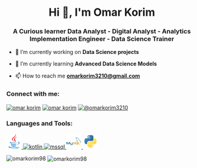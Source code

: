 <h1 align="center">Hi 👋, I'm Omar Korim</h1>
<h3 align="center">A Curious learner Data Analyst - Digital Analyst - Analytics Implementation Engineer - Data Science Trainer</h3>

- 🔭 I’m currently working on **Data Science projects**

- 🌱 I’m currently learning **Advanced Data Science Models**

- 📫 How to reach me **omarkorim3210@gmail.com**

<h3 align="left">Connect with me:</h3>
<p align="left">
<a href="https://linkedin.com/in/omarkorim" target="blank"><img align="center" src="https://raw.githubusercontent.com/rahuldkjain/github-profile-readme-generator/master/src/images/icons/Social/linked-in-alt.svg" alt="omar korim" height="30" width="40" /></a>
<a href="https://kaggle.com/omarkorim" target="blank"><img align="center" src="https://raw.githubusercontent.com/rahuldkjain/github-profile-readme-generator/master/src/images/icons/Social/kaggle.svg" alt="omar korim" height="30" width="40" /></a>
<a href="https://www.hackerrank.com/omarkorim3210" target="blank"><img align="center" src="https://raw.githubusercontent.com/rahuldkjain/github-profile-readme-generator/master/src/images/icons/Social/hackerrank.svg" alt="@omarkorim3210" height="30" width="40" /></a>
</p>

<h3 align="left">Languages and Tools:</h3>
<p align="left"> <a href="https://www.java.com" target="_blank" rel="noreferrer"> <img src="https://raw.githubusercontent.com/devicons/devicon/master/icons/java/java-original.svg" alt="java" width="40" height="40"/> </a> <a href="https://kotlinlang.org" target="_blank" rel="noreferrer"> <img src="https://www.vectorlogo.zone/logos/kotlinlang/kotlinlang-icon.svg" alt="kotlin" width="40" height="40"/> </a> <a href="https://www.microsoft.com/en-us/sql-server" target="_blank" rel="noreferrer"> <img src="https://www.svgrepo.com/show/303229/microsoft-sql-server-logo.svg" alt="mssql" width="40" height="40"/> </a> <a href="https://www.mysql.com/" target="_blank" rel="noreferrer"> <img src="https://raw.githubusercontent.com/devicons/devicon/master/icons/mysql/mysql-original-wordmark.svg" alt="mysql" width="40" height="40"/> </a> <a href="https://www.python.org" target="_blank" rel="noreferrer"> <img src="https://raw.githubusercontent.com/devicons/devicon/master/icons/python/python-original.svg" alt="python" width="40" height="40"/> </a> </p>

<p><img align="left" src="https://github-readme-stats.vercel.app/api/top-langs?username=omarkorim98&show_icons=true&locale=en&layout=compact" alt="omarkorim98" /></p>

<p>&nbsp;<img align="center" src="https://github-readme-stats.vercel.app/api?username=omarkorim98&show_icons=true&locale=en" alt="omarkorim98" /></p>
